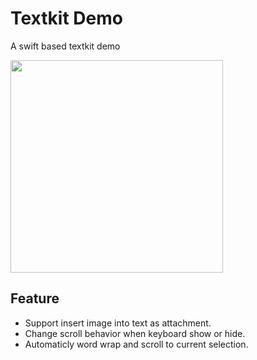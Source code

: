 # Textkit Demo
A swift based textkit demo

<img src="http://7xjlg5.com1.z0.glb.clouddn.com/Simulator%20Screen%20Shot%202016%E5%B9%B44%E6%9C%887%E6%97%A5%20%E4%B8%8B%E5%8D%883.01.13.png" width="340" />


## Feature
* Support insert image into text as attachment.
* Change scroll behavior when keyboard show or hide.
* Automaticly word wrap and scroll to current selection.
